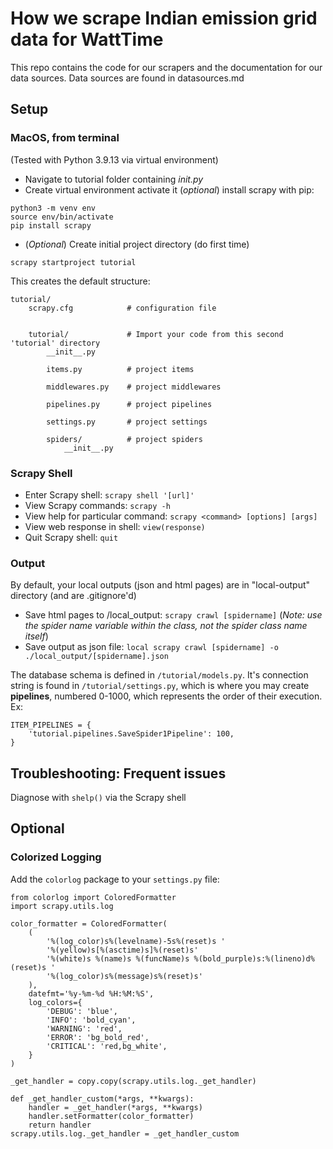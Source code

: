 # How we scrape Indian emission grid data for WattTime

This repo contains the code for our scrapers and the documentation for our data sources. Data sources are found in datasources.md

## Setup

### MacOS, from terminal

(Tested with Python 3.9.13 via virtual environment) 
- Navigate to tutorial folder containing _init.py_
- Create virtual environment
    activate it
    (_optional_) install scrapy with pip:
```
python3 -m venv env
source env/bin/activate
pip install scrapy
```

- (_Optional_) Create initial project directory (do first time)
```
scrapy startproject tutorial
```

This creates the default structure:

```
tutorial/
    scrapy.cfg            # configuration file


    tutorial/             # Import your code from this second 'tutorial' directory
        __init__.py

        items.py          # project items

        middlewares.py    # project middlewares

        pipelines.py      # project pipelines

        settings.py       # project settings

        spiders/          # project spiders
            __init__.py
```

### Scrapy Shell

- Enter Scrapy shell: `scrapy shell '[url]'`
- View Scrapy commands: `scrapy -h`
- View help for particular command: `scrapy <command> [options] [args]`
- View web response in shell: `view(response)`
- Quit Scrapy shell: `quit`


### Output
By default, your local outputs (json and html pages) are in "local-output" directory (and are .gitignore'd)

- Save html pages to /local_output: `scrapy crawl [spidername]` 
    (_Note: use the spider name variable within the class, not the spider class name itself_)
- Save output as json file: `local scrapy crawl [spidername] -o ./local_output/[spidername].json`

The database schema is defined in `/tutorial/models.py`. It's connection string is found in `/tutorial/settings.py`, which is where you may create **pipelines**, numbered 0-1000, which represents the order of their execution. Ex:
```
ITEM_PIPELINES = {
    'tutorial.pipelines.SaveSpider1Pipeline': 100,
}
```





## Troubleshooting: Frequent issues

Diagnose with `shelp()` via the Scrapy shell



## Optional

### Colorized Logging
Add the `colorlog` package to your `settings.py` file:
```import copy
from colorlog import ColoredFormatter
import scrapy.utils.log

color_formatter = ColoredFormatter(
    (
        '%(log_color)s%(levelname)-5s%(reset)s '
        '%(yellow)s[%(asctime)s]%(reset)s'
        '%(white)s %(name)s %(funcName)s %(bold_purple)s:%(lineno)d%(reset)s '
        '%(log_color)s%(message)s%(reset)s'
    ),
    datefmt='%y-%m-%d %H:%M:%S',
    log_colors={
        'DEBUG': 'blue',
        'INFO': 'bold_cyan',
        'WARNING': 'red',
        'ERROR': 'bg_bold_red',
        'CRITICAL': 'red,bg_white',
    }
)

_get_handler = copy.copy(scrapy.utils.log._get_handler)

def _get_handler_custom(*args, **kwargs):
    handler = _get_handler(*args, **kwargs)
    handler.setFormatter(color_formatter)
    return handler
scrapy.utils.log._get_handler = _get_handler_custom
```
